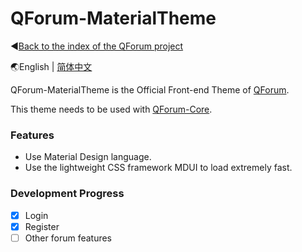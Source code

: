 # QForum-MaterialTheme

◀[Back to the index of the QForum project](https://github.com/JackuXL/QForum)

🌏English | [简体中文](https://github.com/JackuXL/QForum-MaterialTheme/blob/master/README.zh-CN.md)

QForum-MaterialTheme is the Official Front-end Theme of  [QForum](https://github.com/JackuXL/QForum).

This theme needs to be used with [QForum-Core](https://github.com/JackuXL/QForum-Core).

### Features

- Use Material Design language.
- Use the lightweight CSS framework MDUI to load extremely fast.

### Development Progress

- [x] Login
- [x] Register
- [ ] Other forum features

